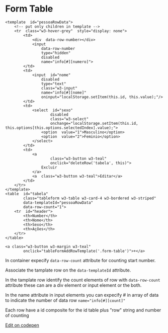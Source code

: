 # Form Table

    <template  id="pessoaRowData">
	    <!-- put only children in template -->
	    <tr  class="w3-hover-grey"  style="display: none">
		    <td>
			    <div  data-row-number></div>
			    <input
				    data-row-number
				    type="hidden"
				    disabled
				    name="info[#][numero]">
		    </td>
		    <td>
			    <input  id="nome"
				    disabled
				    type="text"
				    class="w3-input"
				    name="info[#][nome]"
				    oninput="localStorage.setItem(this.id, this.value);"/>
		    </td>
		    <td>
			    <select  id="sexo"
					    disabled
					    class="w3-select"
					    onchange="localStorage.setItem(this.id, this.options[this.options.selectedIndex].value);">
				    <option  value="1">Masculino</option>
				    <option  value="2">Feminio</option>
			    </select>
		    </td>
		    <td>
			    <a
					    class="w3-button w3-teal"
					    onclick="deleteRow('tabela', this)">
				    Excluir
			    </a>
			    <a  class="w3-button w3-teal">Editar</a>
		    </td>
	    </tr>
    </template>
    <table  id="tabela"
		    class="tableform w3-table w3-card-4 w3-bordered w3-striped"
		    data-templateId="pessoaRowData"
		    data-row-count="1">
	    <tr  id="header">
		    <th>Number</th>
		    <th>Nome</th>
		    <th>Sexo</th>
		    <th>Ações</th>
	    </tr>
    </table>

    <a class="w3-button w3-margin w3-teal" 
			onclick="tableFormAddRowTemplate('.form-table')">+</a>

In container expecify <code>data-row-count</code> attribute for counting start number.

Associate the tamplate row on the <code>data-templateId</code> attribute.

In the tamplate row identify the count elements of row with <code>data-row-count</code> attribute these can are a div element or input element or the both.

In the name attribute in input elements you can expecify # in array of data to indicate the number of data row <code>name="info[#][count]"</code>

Each row have a id composite for the id table plus "row" string and number of counting

[Edit on codepen](https://codepen.io/pablimvaz/pen/qBaLJNY)
